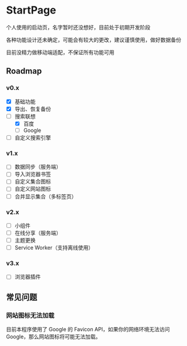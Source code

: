 # StartPage

个人使用的启动页，名字暂时还没想好，目前处于初期开发阶段

各种功能设计还未确定，可能会有较大的更改，建议谨慎使用，做好数据备份

目前没精力做移动端适配，不保证所有功能可用

## Roadmap

### v0.x

- [x] 基础功能
- [x] 导出、恢复备份
- [ ] 搜索联想
  - [x] 百度
  - [ ] Google
- [ ] 自定义搜索引擎

### v1.x

- [ ] 数据同步（服务端）
- [ ] 导入浏览器书签
- [ ] 自定义集合图标
- [ ] 自定义网站图标
- [ ] 合并显示集合（多标签页）

### v2.x

- [ ] 小组件
- [ ] 在线分享（服务端）
- [ ] 主题更换
- [ ] Service Worker（支持离线使用）

### v3.x

- [ ] 浏览器插件

## 常见问题

### 网站图标无法加载

目前本程序使用了 Google 的 Favicon API，如果你的网络环境无法访问 Google，那么网站图标将可能无法加载。
